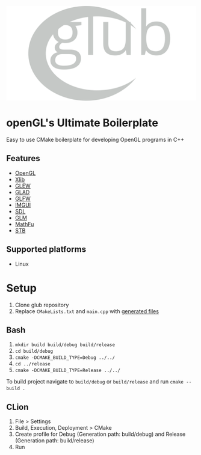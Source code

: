![glub](./docs/img/glub.svg)

# openGL's Ultimate Boilerplate
Easy to use CMake boilerplate for developing OpenGL programs in C++

## Features

- [OpenGL](https://www.khronos.org/opengl/wiki/Getting_Started)
- [Xlib](https://www.x.org/releases/X11R7.7/doc/libX11/libX11/libX11.html)
- [GLEW](http://glew.sourceforge.net/)
- [GLAD](https://github.com/Dav1dde/glad)
- [GLFW](https://www.glfw.org/)
- [IMGUI](https://github.com/ocornut/imgui)
- [SDL](https://www.libsdl.org/)
- [GLM](https://glm.g-truc.net/0.9.9/index.html)
- [MathFu](http://google.github.io/mathfu/)
- [STB](https://github.com/nothings/stb)

## Supported platforms

- Linux

# Setup
1. Clone glub repository
2. Replace `CMakeLists.txt` and `main.cpp` with [generated files](https://drgy.github.io/glub/) 

## Bash
1. `mkdir build build/debug build/release`
2. `cd build/debug`
3. `cmake -DCMAKE_BUILD_TYPE=Debug ../../`
4. `cd ../release`
5. `cmake -DCMAKE_BUILD_TYPE=Release ../../`

To build project navigate to `build/debug` or `build/release` and run `cmake --build .`

## CLion
1. File > Settings
2. Build, Execution, Deployment > CMake
3. Create profile for Debug (Generation path: build/debug) and Release (Generation path: build/release)
4. Run
